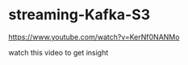 # streaming-Kafka-S3

https://www.youtube.com/watch?v=KerNf0NANMo

watch this video to get insight


